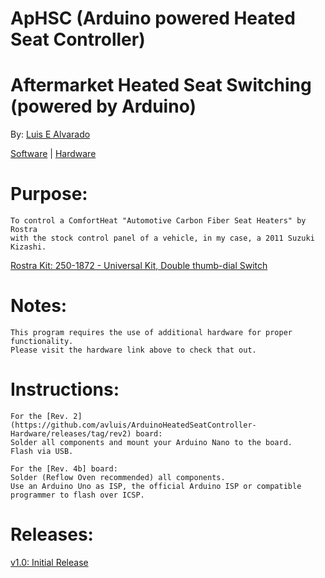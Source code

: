 # ApHSC (Arduino powered Heated Seat Controller)
# Aftermarket Heated Seat Switching (powered by Arduino)
  By: [Luis E Alvarado](mailto:admin@avnet.ws)
  
  [Software](https://github.com/avluis/ApHSC) | 
  [Hardware](https://github.com/avluis/ApHSC-Hardware)

# Purpose:
	To control a ComfortHeat "Automotive Carbon Fiber Seat Heaters" by Rostra
	with the stock control panel of a vehicle, in my case, a 2011 Suzuki Kizashi.
   [Rostra Kit: 250-1872 - Universal Kit, Double thumb-dial Switch](http://www.rostra.com/manuals/250-1870_Form5261.pdf)
  
# Notes:
	This program requires the use of additional hardware for proper functionality.
	Please visit the hardware link above to check that out.
	
# Instructions:
	For the [Rev. 2](https://github.com/avluis/ArduinoHeatedSeatController-Hardware/releases/tag/rev2) board:
	Solder all components and mount your Arduino Nano to the board.
	Flash via USB.
	
	For the [Rev. 4b] board:
	Solder (Reflow Oven recommended) all components.
	Use an Arduino Uno as ISP, the official Arduino ISP or compatible programmer to flash over ICSP.

# Releases:
  [v1.0: Initial Release](https://github.com/avluis/ArduinoHeatedSeatController/releases/tag/v1.0)